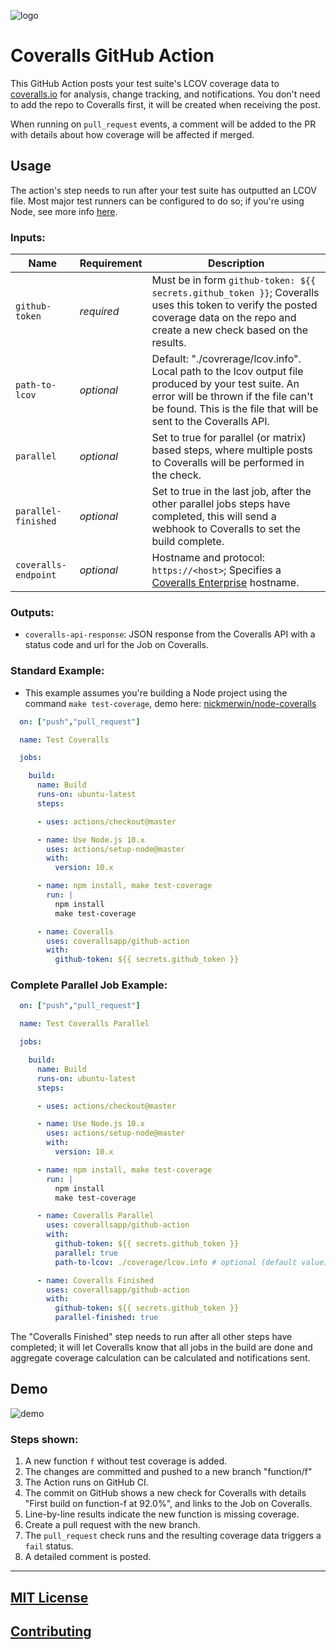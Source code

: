 ![logo](https://s3.amazonaws.com/assets.coveralls.io/coveralls_logotype-01.png)

# Coveralls GitHub Action

This GitHub Action posts your test suite's LCOV coverage data to [coveralls.io](https://coveralls.io) for analysis, change tracking, and notifications. You don't need to add the repo to Coveralls first, it will be created when receiving the post.

When running on `pull_request` events, a comment will be added to the PR with details about how coverage will be affected if merged.

## Usage

The action's step needs to run after your test suite has outputted an LCOV file. Most major test runners can be configured to do so; if you're using Node, see more info [here](https://github.com/nickmerwin/node-coveralls).

### Inputs:

| Name                  | Requirement | Description |
| --------------------- | ----------- | ----------- |
| `github-token`        | _required_ | Must be in form `github-token: ${{ secrets.github_token }}`; Coveralls uses this token to verify the posted coverage data on the repo and create a new check based on the results. |
| `path-to-lcov`        | _optional_ | Default: "./covrerage/lcov.info". Local path to the lcov output file produced by your test suite. An error will be thrown if the file can't be found. This is the file that will be sent to the Coveralls API. |
| `parallel`            | _optional_ | Set to true for parallel (or matrix) based steps, where multiple posts to Coveralls will be performed in the check. |
| `parallel-finished`   | _optional_ | Set to true in the last job, after the other parallel jobs steps have completed, this will send a webhook to Coveralls to set the build complete. |
| `coveralls-endpoint`  | _optional_ | Hostname and protocol: `https://<host>`; Specifies a [Coveralls Enterprise](https://enterprise.coveralls.io) hostname. |

### Outputs:

* `coveralls-api-response`: JSON response from the Coveralls API with a status code and url for the Job on Coveralls.

### Standard Example:

* This example assumes you're building a Node project using the command `make test-coverage`, demo here: [nickmerwin/node-coveralls](https://github.com/nickmerwin/node-coveralls)

```yaml
  on: ["push","pull_request"]

  name: Test Coveralls

  jobs:

    build:
      name: Build
      runs-on: ubuntu-latest
      steps:

      - uses: actions/checkout@master

      - name: Use Node.js 10.x
        uses: actions/setup-node@master
        with:
          version: 10.x

      - name: npm install, make test-coverage
        run: |
          npm install
          make test-coverage

      - name: Coveralls
        uses: coverallsapp/github-action
        with:
          github-token: ${{ secrets.github_token }}
```

### Complete Parallel Job Example:

```yaml
  on: ["push","pull_request"]

  name: Test Coveralls Parallel

  jobs:

    build:
      name: Build
      runs-on: ubuntu-latest
      steps:

      - uses: actions/checkout@master

      - name: Use Node.js 10.x
        uses: actions/setup-node@master
        with:
          version: 10.x

      - name: npm install, make test-coverage
        run: |
          npm install
          make test-coverage

      - name: Coveralls Parallel
        uses: coverallsapp/github-action
        with:
          github-token: ${{ secrets.github_token }}
          parallel: true
          path-to-lcov: ./coverage/lcov.info # optional (default value)

      - name: Coveralls Finished
        uses: coverallsapp/github-action
        with:
          github-token: ${{ secrets.github_token }}
          parallel-finished: true
```

The "Coveralls Finished" step needs to run after all other steps have completed; it will let Coveralls know that all jobs in the build are done and aggregate coverage calculation can be calculated and notifications sent.

## Demo

![demo](https://s3.amazonaws.com/assets.coveralls.io/Coveralls%20Github%20Action%20Demo%20-%20trimmed-4.8.gif)

### Steps shown:

1. A new function `f` without test coverage is added.
2. The changes are committed and pushed to a new branch "function/f"
3. The Action runs on GitHub CI.
6. The commit on GitHub shows a new check for Coveralls with details "First build on function-f at 92.0%", and links to the Job on Coveralls.
5. Line-by-line results indicate the new function is missing coverage.
7. Create a pull request with the new branch.
8. The `pull_request` check runs and the resulting coverage data triggers a `fail` status.
9. A detailed comment is posted.

---

## [MIT License](LICENSE.md)

## [Contributing](CONTRIBUTING.md)
